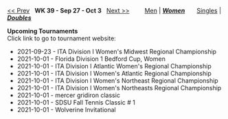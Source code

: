 [<< Prev](women_doubles_2138.md) &nbsp; **WK 39 - Sep 27 - Oct 3** &nbsp; [Next >>](women_doubles_2140.md) &nbsp;&nbsp;&nbsp;&nbsp;&nbsp;&nbsp;&nbsp; [Men](./men_doubles_2139.md) &#124; [***Women***](./women_doubles_2139.md) &nbsp;&nbsp;&nbsp;&nbsp;&nbsp; [Singles](./women_singles_2139.md) &#124; [***Doubles***](./women_doubles_2139.md)

**Upcoming Tournaments**  
Click link to go to tournament website:  
- 2021-09-23 - ITA Division I Women's Midwest Regional Championship  
- 2021-10-01 - Florida Division 1 Bedford Cup, Women  
- 2021-10-01 - ITA Division I Atlantic Women's Regional Championship  
- 2021-10-01 - ITA Division I Women's Atlantic Regional Championship  
- 2021-10-01 - ITA Division I Women's Northeast Regional Championship  
- 2021-10-01 - ITA Division I Women's Northeasts Regional Championship  
- 2021-10-01 - mercer gridiron classic  
- 2021-10-01 - SDSU Fall Tennis Classic # 1  
- 2021-10-01 - Wolverine Invitational  